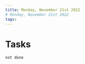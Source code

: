 ```yaml
---
title: Monday, November 21st 2022 
# Monday, November 21st 2022
tags: 
---
```


# Tasks
```tasks
not done
```

